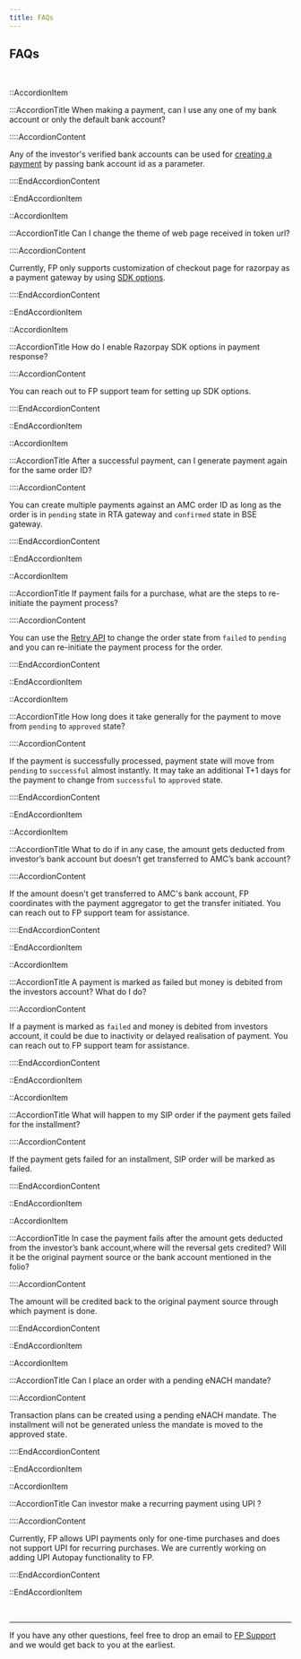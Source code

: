 ```yaml
---
title: FAQs
---
```

## FAQs

<br/>

::AccordionItem

:::AccordionTitle When making a payment, can I use any one of my bank account or only the default bank account?

::::AccordionContent

Any of the investor's verified bank accounts can be used for [creating a payment](https://fintechprimitives.com/docs/api/#create-a-payment) by passing bank account id as a parameter.

::::EndAccordionContent

::EndAccordionItem

::AccordionItem

:::AccordionTitle Can I change the theme of web page received in token url?

::::AccordionContent

Currently, FP only supports customization of checkout page for razorpay as a payment gateway by using [SDK options](https://docs.fintechprimitives.com/payments/Razorpay-SDK-options/).

::::EndAccordionContent

::EndAccordionItem

::AccordionItem

:::AccordionTitle How do I enable Razorpay SDK options in payment response?

::::AccordionContent

You can reach out to FP support team for setting up SDK options.

::::EndAccordionContent

::EndAccordionItem


::AccordionItem

:::AccordionTitle After a successful payment, can I generate payment again for the same order ID?

::::AccordionContent

You can create multiple payments against an AMC order ID as long as the order is in `pending` state in RTA gateway and `confirmed` state in BSE gateway.

::::EndAccordionContent

::EndAccordionItem

::AccordionItem

:::AccordionTitle If payment fails for a purchase, what are the steps to re-initiate the payment process?

::::AccordionContent

You can use the [Retry API](#https://fintechprimitives.com/docs/api/#retry-mf-purchase) to change the order state from `failed` to `pending` and you can re-initiate the payment process for the order.

::::EndAccordionContent

::EndAccordionItem

::AccordionItem

:::AccordionTitle How long does it take generally for the payment to move from `pending` to `approved` state?

::::AccordionContent

If the payment is successfully processed, payment state will move from `pending` to `successful` almost instantly. It may take an additional T+1 days for the payment to change from `successful` to `approved` state.

::::EndAccordionContent

::EndAccordionItem

::AccordionItem

:::AccordionTitle What to do if in any case, the amount gets deducted from investor’s bank account but doesn’t get transferred to AMC’s bank account?

::::AccordionContent

If the amount doesn't get transferred to AMC's bank account, FP coordinates with the payment aggregator to get the transfer initiated. You can reach out to FP support team for assistance.

::::EndAccordionContent

::EndAccordionItem

::AccordionItem

:::AccordionTitle A payment is marked as failed but money is debited from the investors account? What do I do?

::::AccordionContent

If a payment is marked as `failed` and money is debited from investors account, it could be due to inactivity or delayed realisation of payment. You can reach out to FP support team for assistance.

::::EndAccordionContent

::EndAccordionItem


::AccordionItem

:::AccordionTitle What will happen to my SIP order if the payment gets failed for the installment?

::::AccordionContent

If the payment gets failed for an installment, SIP order will be marked as failed.

::::EndAccordionContent

::EndAccordionItem



::AccordionItem

:::AccordionTitle In case the payment fails after the amount gets deducted from the investor’s bank account,where will the reversal gets credited? Will it be the original payment source or the bank account mentioned in the folio?

::::AccordionContent

The amount will be credited back to the original payment source through which payment is done.

::::EndAccordionContent

::EndAccordionItem

::AccordionItem

:::AccordionTitle Can I place an order with a pending eNACH mandate?

::::AccordionContent

Transaction plans can be created using a pending eNACH mandate. The installment will not be generated unless the mandate is moved to the approved state.

::::EndAccordionContent

::EndAccordionItem

::AccordionItem

:::AccordionTitle Can investor make a recurring payment using UPI ?

::::AccordionContent

Currently, FP allows UPI payments only for one-time purchases and does not support UPI for recurring purchases. We are currently working on adding UPI Autopay functionality to FP.

::::EndAccordionContent

::EndAccordionItem


<br>
<hr/>

If you have any other questions, feel free to drop an email to [FP Support](https://fintechprimitives.com/sales.html) and we would get back to you at the earliest.

